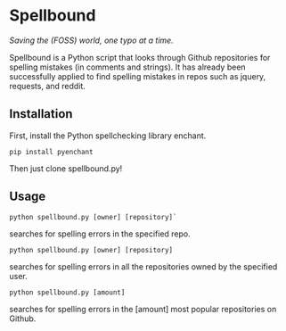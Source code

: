 Spellbound
==========

*Saving the (FOSS) world, one typo at a time.*

Spellbound is a Python script that looks through Github repositories for spelling mistakes (in comments and strings). It has already been successfully applied to find spelling mistakes in repos such as jquery, requests, and reddit.

Installation
------------
First, install the Python spellchecking library enchant.
```
pip install pyenchant
```

Then just clone spellbound.py!

Usage
-----
```
python spellbound.py [owner] [repository]`
```

searches for spelling errors in the specified repo.

```
python spellbound.py [owner] [repository]
```

searches for spelling errors in all the repositories owned by the specified user.

```
python spellbound.py [amount]
```

searches for spelling errors in the [amount] most popular repositories on Github.
